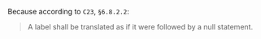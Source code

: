Because according to `C23`, `§6.8.2.2`:

> A label shall be translated as if it were followed by a null statement.
